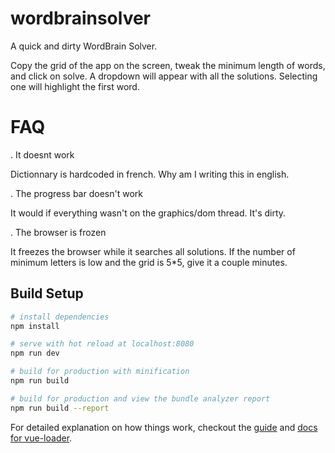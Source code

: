 # wordbrainsolver

A quick and dirty WordBrain Solver.

Copy the grid of the app on the screen, tweak the minimum length of words, and click on solve.
A dropdown will appear with all the solutions. Selecting one will highlight the first word.

# FAQ

. It doesnt work

Dictionnary is hardcoded in french. Why am I writing this in english.

. The progress bar doesn't work

It would if everything wasn't on the graphics/dom thread. It's dirty.

. The browser is frozen

It freezes the browser while it searches all solutions. If the number of minimum letters is low and the grid is 5*5, give it a couple minutes.



## Build Setup

``` bash
# install dependencies
npm install

# serve with hot reload at localhost:8080
npm run dev

# build for production with minification
npm run build

# build for production and view the bundle analyzer report
npm run build --report
```

For detailed explanation on how things work, checkout the [guide](http://vuejs-templates.github.io/webpack/) and [docs for vue-loader](http://vuejs.github.io/vue-loader).
